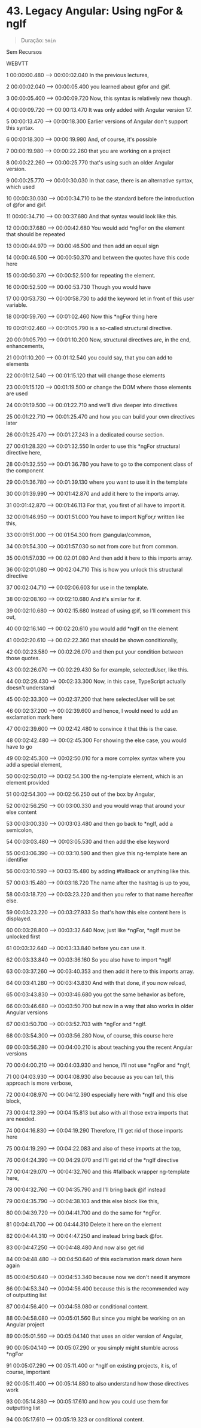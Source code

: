 # 43. Legacy Angular: Using ngFor & ngIf

> Duração: `5min`

Sem Recursos

WEBVTT

1
00:00:00.480 --> 00:00:02.040
<v Maximilian>In the previous lectures,</v>

2
00:00:02.040 --> 00:00:05.400
you learned about @for and @if.

3
00:00:05.400 --> 00:00:09.720
Now, this syntax is relatively new though.

4
00:00:09.720 --> 00:00:13.470
It was only added with Angular version 17.

5
00:00:13.470 --> 00:00:18.300
Earlier versions of Angular don't support this syntax.

6
00:00:18.300 --> 00:00:19.980
And, of course, it's possible

7
00:00:19.980 --> 00:00:22.260
that you are working on a project

8
00:00:22.260 --> 00:00:25.770
that's using such an older Angular version.

9
00:00:25.770 --> 00:00:30.030
In that case, there is an alternative syntax, which used

10
00:00:30.030 --> 00:00:34.710
to be the standard before the introduction of @for and @if.

11
00:00:34.710 --> 00:00:37.680
And that syntax would look like this.

12
00:00:37.680 --> 00:00:42.680
You would add *ngFor on the element that should be repeated

13
00:00:44.970 --> 00:00:46.500
and then add an equal sign

14
00:00:46.500 --> 00:00:50.370
and between the quotes have this code here

15
00:00:50.370 --> 00:00:52.500
for repeating the element.

16
00:00:52.500 --> 00:00:53.730
Though you would have

17
00:00:53.730 --> 00:00:58.730
to add the keyword let in front of this user variable.

18
00:00:59.760 --> 00:01:02.460
Now this *ngFor thing here

19
00:01:02.460 --> 00:01:05.790
is a so-called structural directive.

20
00:01:05.790 --> 00:01:10.200
Now, structural directives are, in the end, enhancements,

21
00:01:10.200 --> 00:01:12.540
you could say, that you can add to elements

22
00:01:12.540 --> 00:01:15.120
that will change those elements

23
00:01:15.120 --> 00:01:19.500
or change the DOM where those elements are used

24
00:01:19.500 --> 00:01:22.710
and we'll dive deeper into directives

25
00:01:22.710 --> 00:01:25.470
and how you can build your own directives later

26
00:01:25.470 --> 00:01:27.243
in a dedicated course section.

27
00:01:28.320 --> 00:01:32.550
In order to use this *ngFor structural directive here,

28
00:01:32.550 --> 00:01:36.780
you have to go to the component class of the component

29
00:01:36.780 --> 00:01:39.130
where you want to use it in the template

30
00:01:39.990 --> 00:01:42.870
and add it here to the imports array.

31
00:01:42.870 --> 00:01:46.113
For that, you first of all have to import it.

32
00:01:46.950 --> 00:01:51.000
You have to import NgFor,r written like this,

33
00:01:51.000 --> 00:01:54.300
from @angular/common,

34
00:01:54.300 --> 00:01:57.030
so not from core but from common.

35
00:01:57.030 --> 00:02:01.080
And then add it here to this imports array.

36
00:02:01.080 --> 00:02:04.710
This is how you unlock this structural directive

37
00:02:04.710 --> 00:02:06.603
for use in the template.

38
00:02:08.160 --> 00:02:10.680
And it's similar for if.

39
00:02:10.680 --> 00:02:15.680
Instead of using @if, so I'll comment this out,

40
00:02:16.140 --> 00:02:20.610
you would add *ngIf on the element

41
00:02:20.610 --> 00:02:22.360
that should be shown conditionally,

42
00:02:23.580 --> 00:02:26.070
and then put your condition between those quotes.

43
00:02:26.070 --> 00:02:29.430
So for example, selectedUser, like this.

44
00:02:29.430 --> 00:02:33.300
Now, in this case, TypeScript actually doesn't understand

45
00:02:33.300 --> 00:02:37.200
that here selectedUser will be set

46
00:02:37.200 --> 00:02:39.600
and hence, I would need to add an exclamation mark here

47
00:02:39.600 --> 00:02:42.480
to convince it that this is the case.

48
00:02:42.480 --> 00:02:45.300
For showing the else case, you would have to go

49
00:02:45.300 --> 00:02:50.010
for a more complex syntax where you add a special element,

50
00:02:50.010 --> 00:02:54.300
the ng-template element, which is an element provided

51
00:02:54.300 --> 00:02:56.250
out of the box by Angular,

52
00:02:56.250 --> 00:03:00.330
and you would wrap that around your else content

53
00:03:00.330 --> 00:03:03.480
and then go back to *ngIf, add a semicolon,

54
00:03:03.480 --> 00:03:05.530
and then add the else keyword

55
00:03:06.390 --> 00:03:10.590
and then give this ng-template here an identifier

56
00:03:10.590 --> 00:03:15.480
by adding #fallback or anything like this.

57
00:03:15.480 --> 00:03:18.720
The name after the hashtag is up to you,

58
00:03:18.720 --> 00:03:23.220
and then you refer to that name hereafter else.

59
00:03:23.220 --> 00:03:27.933
So that's how this else content here is displayed.

60
00:03:28.800 --> 00:03:32.640
Now, just like *ngFor, *ngIf must be unlocked first

61
00:03:32.640 --> 00:03:33.840
before you can use it.

62
00:03:33.840 --> 00:03:36.160
So you also have to import *ngIf

63
00:03:37.260 --> 00:03:40.353
and then add it here to this imports array.

64
00:03:41.280 --> 00:03:43.830
And with that done, if you now reload,

65
00:03:43.830 --> 00:03:46.680
you got the same behavior as before,

66
00:03:46.680 --> 00:03:50.700
but now in a way that also works in older Angular versions

67
00:03:50.700 --> 00:03:52.703
with *ngFor and *ngIf.

68
00:03:54.300 --> 00:03:56.280
Now, of course, this course here

69
00:03:56.280 --> 00:04:00.210
is about teaching you the recent Angular versions

70
00:04:00.210 --> 00:04:03.930
and hence, I'll not use *ngFor and *ngIf,

71
00:04:03.930 --> 00:04:08.930
also because as you can tell, this approach is more verbose,

72
00:04:08.970 --> 00:04:12.390
especially here with *ngIf and this else block,

73
00:04:12.390 --> 00:04:15.813
but also with all those extra imports that are needed.

74
00:04:16.830 --> 00:04:19.290
Therefore, I'll get rid of those imports here

75
00:04:19.290 --> 00:04:22.083
and also of these imports at the top,

76
00:04:24.390 --> 00:04:29.070
and I'll get rid of the *ngIf directive

77
00:04:29.070 --> 00:04:32.760
and this #fallback wrapper ng-template here,

78
00:04:32.760 --> 00:04:35.790
and I'll bring back @if instead

79
00:04:35.790 --> 00:04:38.103
and this else block like this,

80
00:04:39.720 --> 00:04:41.700
and do the same for *ngFor.

81
00:04:41.700 --> 00:04:44.310
Delete it here on the element

82
00:04:44.310 --> 00:04:47.250
and instead bring back @for.

83
00:04:47.250 --> 00:04:48.480
And now also get rid

84
00:04:48.480 --> 00:04:50.640
of this exclamation mark down here again

85
00:04:50.640 --> 00:04:53.340
because now we don't need it anymore

86
00:04:53.340 --> 00:04:56.400
because this is the recommended way of outputting list

87
00:04:56.400 --> 00:04:58.080
or conditional content.

88
00:04:58.080 --> 00:05:01.560
But since you might be working on an Angular project

89
00:05:01.560 --> 00:05:04.140
that uses an older version of Angular,

90
00:05:04.140 --> 00:05:07.290
or you simply might stumble across *ngFor

91
00:05:07.290 --> 00:05:11.400
or *ngIf on existing projects, it is, of course, important

92
00:05:11.400 --> 00:05:14.880
to also understand how those directives work

93
00:05:14.880 --> 00:05:17.610
and how you could use them for outputting list

94
00:05:17.610 --> 00:05:19.323
or conditional content.


